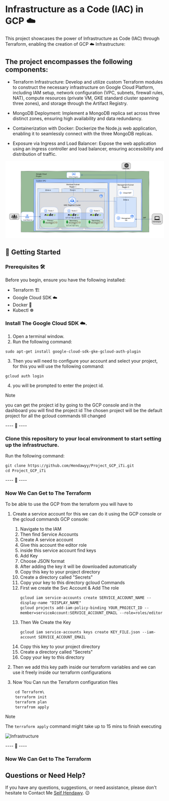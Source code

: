 # Infrastructure as a Code (IAC) in GCP ☁️

This project showcases the power of Infrastructure as Code (IAC) through Terraform, enabling the creation of GCP ☁️ Infrastructure:

## The project encompasses the following components:

- Terraform Infrastructure: Develop and utilize custom Terraform modules to construct the necessary infrastructure on Google Cloud Platform, including IAM setup, network configuration (VPC, subnets, firewall rules, NAT), compute resources (private VM, GKE standard cluster spanning three zones), and storage through the Artifact Registry.

- MongoDB Deployment: Implement a MongoDB replica set across three distinct zones, ensuring high availability and data redundancy.

- Containerization with Docker: Dockerize the Node.js web application, enabling it to seamlessly connect with the three MongoDB replicas.

- Exposure via Ingress and Load Balancer: Expose the web application using an ingress controller and load balancer, ensuring accessibility and distribution of traffic.

![Requirements](./Req/Requirements.png)

## 🚀 Getting Started

### Prerequisites  🛠️

Before you begin, ensure you have the following installed:

- Terraform 🏗️
- Google Cloud SDK ☁️
- Docker  🐋
- Kubectl ☸

### Install The Google Cloud SDK ☁️.

1. Open a terminal window.
2. Run the following command:
   
  ```
  sudo apt-get install google-cloud-sdk-gke-gcloud-auth-plugin
  ```
3. Then you will need to configure your account and select your project, for this you will use the following command:

  ```
  gcloud auth login
  ```
4. you will be prompted to enter the project id.
> [!NOTE]
> you can get the project id by going to the GCP console and in the dashboard you will find the project id
> The chosen project will be the default project for all the gcloud commands till changed

---- 🌟 ----

### Clone this repository to your local environment to start setting up the infrastructure.

Run the following command:
  ```
  git clone https://github.com/Hendawyy/Project_GCP_iTi.git
  cd Project_GCP_iTi
  ```

---- 🌟 ----

### Now We Can Get to The Terraform

To be able to use the GCP from the terraform you will have to
1. Create a service account for this we can do it using the GCP console or the gcloud commands
   GCP console:
    1. Navigate to the IAM
    2. Then find Service Accounts
    3. Create A service account
    4. Give this account the editor role
    5. inside this service account find keys
    6. Add Key
    7. Choose JSON format
    8. After adding the key it will be downloaded automatically
    9. Copy this key to your project directory
    10. Create a directory called "Secrets"
    11. Copy your key to this directory
   gcloud Commands
    1. First we create the Svc Account & Add The role
       ```
       gcloud iam service-accounts create SERVICE_ACCOUNT_NAME --display-name "DISPLAY_NAME"
       gcloud projects add-iam-policy-binding YOUR_PROJECT_ID --member=serviceAccount:SERVICE_ACCOUNT_EMAIL --role=roles/editor
       ```
    2. Then We Create the Key
        ```
        gcloud iam service-accounts keys create KEY_FILE.json --iam-account SERVICE_ACCOUNT_EMAIL
        ```
    3. Copy this key to your project directory
    4. Create a directory called "Secrets"
    5. Copy your key to this directory

2. Then we add this key path inside our terraform variables and we can use it freely inside our terraform configurations
3. Now You Can run the Terraform configuration files
   ```
    cd Terraform\
    terraform init
    terraform plan
    terrafrom apply
    ```

> [!NOTE]
> The ``` terraform apply ``` command might take up to 15 mins to finish executing

![Infrastructure](./Screenshots/Task%1%Infrastructure.png)


---- 🌟 ----

### Now We Can Get to The Terraform



## Questions or Need Help?

If you have any questions, suggestions, or need assistance, please don't hesitate to Contact Me [Seif Hendawy](mailto:seifhendawy1@gmail.com). 😉

